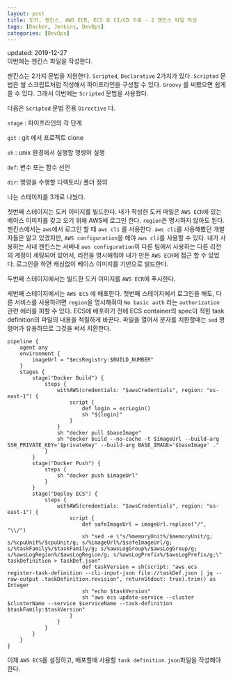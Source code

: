 ```yaml
---
layout: post
title: 도커, 젠킨스, AWS ECR, ECS 로 CI/CD 구축 - 2 젠킨스 파일 작성
tags: [Docker, Jenkins, DevOps]
categories: [DevOps]
---
```

updated: 2019-12-27  
이번에는 젠킨스 파일을 작성한다.

젠킨스는 2가지 문법을 지원한다. `Scripted`, `Declarative` 2가지가 있다. `Scripted` 문법은 쉘 스크립트처럼 작성해서 파이프라인을 구성할 수 있다. `Groovy` 를 써봤으면 쉽게 쓸 수 있다. 그래서 이번에는 `Scripted` 문법을 사용했다.

다음은 `Scripted` 문법 전용 `Directive` 다.

`stage`  : 파이프라인의 각 단계

`git` : git 에서 프로젝트 clone

`sh` : unix 환경에서 실행할 명령어 실행

`def`: 변수 또는 함수 선언

`dir`: 명령을 수행할 디렉토리/ 폴더 정의

나는 스테이지를 3개로 나눴다. 

첫번째 스테이지는 도커 이미지를 빌드한다. 내가 작성한 도커 파일은 `AWS ECR`에 있는 베이스 이미지를 갖고 오기 위해 AWS에 로그인 한다. `region`은 명시하지 않아도 된다. 젠킨스에서는 `aws`에서 로그인 할 때 `aws cli` 를 사용한다. `aws cli`를 사용해봤던 개발자들은 알고 있겠지만, `AWS configuration`을 해야 `aws cli`를 사용할 수 있다. 내가 사용하는 사내 젠킨스는 서버내 `aws configuration`이 다른 팀에서 사용하는 다른 리전의 계정이 세팅되어 있어서, 리전을 명시해줘야 내가 만든 `AWS ECR`에 접근 할 수 있었다. 로그인을 하면 캐싱없이 베이스 이미지를 기반으로 빌드한다. 

두번째 스테이지에서는 빌드한 도커 이미지를 `AWS ECR`에 푸시한다. 

세번째 스테이지에서는 `AWS ECS` 에 배포한다. 첫번째 스테이지에서 로그인을 해도, 다른 서비스를 사용하려면 `region`을 명시해줘야 `No basic auth` 라는 `authorization`  관련 에러를 피할 수 있다. ECS에 배포하기 전에 ECS container의 spec이 적힌 task definition의 파일의 내용을 적절하게 바꾼다. 파일을 열어서 문자를 치환할때는 `sed` 명령어가 유용하므로 그것을 써서 치환한다.



```shell
pipeline {
    agent any
    environment {
        imageUrl = "$ecsRegistry:$BUILD_NUMBER"
    }
    stages {
        stage("Docker Build") {
            steps {
                withAWS(credentials: "$awsCredentials", region: "us-east-1") {
                    script {
                        def login = ecrLogin()
                        sh "${login}"
                    }
                }
                sh "docker pull $baseImage"
                sh "docker build --no-cache -t $imageUrl --build-arg SSH_PRIVATE_KEY='$privateKey' --build-arg BASE_IMAGE='$baseImage' ."
            }
        }
        stage("Docker Push") {
            steps {
                sh "docker push $imageUrl"
            }
        }
        stage("Deploy ECS") {
            steps {
                withAWS(credentials: "$awsCredentials", region: "us-east-1") {
                    script {
                        def safeImageUrl = imageUrl.replace("/", "\\/")
                        sh "sed -e \"s/%memoryUnit%/$memoryUnit/g; s/%cpuUnit%/$cpuUnit/g; s/%imageUrl%/$safeImageUrl/g; s/%taskFamily%/$taskFamily/g; s/%awsLogGroup%/$awsLogGroup/g; s/%awsLogRegion%/$awsLogRegion/g; s/%awsLogPrefix%/$awsLogPrefix/g;\" taskDefinition > taskDef.json"
                        def taskVersion = sh(script: "aws ecs register-task-definition --cli-input-json file://taskDef.json | jq --raw-output .taskDefinition.revision", returnStdout: true).trim() as Integer
                        sh "echo $taskVersion"
                        sh "aws ecs update-service --cluster $clusterName --service $serviceName --task-definition $taskFamily:$taskVersion"
                    }
                }
            }
        }
    }
}
```

이제 `AWS ECS`를 설정하고, 배포할때 사용할 `task definition.json`파일을 작성해야 한다.
